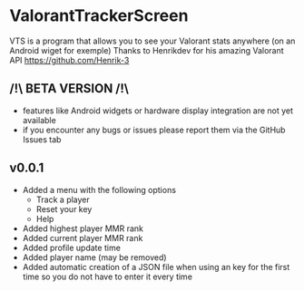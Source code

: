 # ValorantTrackerScreen

VTS is a program that allows you to see your Valorant stats anywhere  (on an Android wiget for exemple)
Thanks to Henrikdev for his amazing Valorant API
https://github.com/Henrik-3

## /!\ BETA VERSION /!\ 

- features like Android widgets or hardware display integration are not yet available
- if you encounter any bugs or issues please report them via the GitHub Issues tab

## v0.0.1

-   Added a menu with the following options
    -   Track a player
    -   Reset your key
    -   Help
-   Added highest player MMR rank
-   Added current player MMR rank
-   Added profile update time
-   Added player name (may be removed)
-   Added automatic creation of a JSON file when using an key for
    the first time so you do not have to enter it every time
